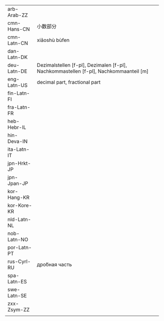 | | | |
|-|-|-|
| arb-Arab-ZZ |  |  |
| cmn-Hans-CN | 小数部分 |  |
| cmn-Latn-CN | xiǎoshù bùfen |  |
| dan-Latn-DK |  |  |
| deu-Latn-DE | Dezimalstellen [f-pl], Dezimalen [f-pl], Nachkommastellen [f-pl], Nachkommaanteil [m] |  |
| eng-Latn-US | decimal part, fractional part |  |
| fin-Latn-FI |  |  |
| fra-Latn-FR |  |  |
| heb-Hebr-IL |  |  |
| hin-Deva-IN |  |  |
| ita-Latn-IT |  |  |
| jpn-Hrkt-JP |  |  |
| jpn-Jpan-JP |  |  |
| kor-Hang-KR |  |  |
| kor-Kore-KR |  |  |
| nld-Latn-NL |  |  |
| nob-Latn-NO |  |  |
| por-Latn-PT |  |  |
| rus-Cyrl-RU | дро́бная часть |  |
| spa-Latn-ES |  |  |
| swe-Latn-SE |  |  |
| zxx-Zsym-ZZ |  |  |
|  |  |  |
